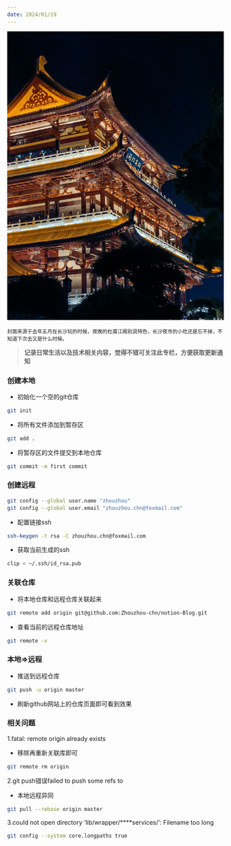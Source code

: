 ```yaml
---
date: 2024/01/19
---
```


<img src="https://raw.githubusercontent.com/JasonChou0v0/weekly-tw93/main/public/assets/202401200010083.JPEG" width="800" />

<small>封面来源于去年五月在长沙玩的时候，夜晚的杜甫江阁别具特色，长沙夜市的小吃还是忘不掉，不知道下次去又是什么时候。</small>

> **记录日常生活以及技术相关内容，觉得不错可关注此专栏，方便获取更新通知**


### **创建本地**

- 初始化一个空的git仓库

```bash
git init
```

- 将所有文件添加到暂存区

```bash
git add .
```

- 将暂存区的文件提交到本地仓库

```bash
git commit -m first commit
```

### **创建远程**

```bash
git config --global user.name "zhouzhou"
git config --global user.email "zhouzhou.chn@foxmail.com"
```

- 配置链接ssh

```bash
ssh-keygen -t rsa -C zhouzhou.chn@foxmail.com
```

- 获取当前生成的ssh

```bash
clip < ~/.ssh/id_rsa.pub
```

### **关联仓库**

- 将本地仓库和远程仓库关联起来

```bash
git remote add origin git@github.com:Zhouzhou-chn/notion-Blog.git
```

- 查看当前的远程仓库地址

```bash
git remote -v
```

### **本地=>远程**

- 推送到远程仓库

```bash
git push -u origin master
```

- 刷新github网站上的仓库页面即可看到效果

### **相关问题**

1.fatal: remote origin already exists

- 移除再重新关联库即可

```bash
git remote rm origin
```

2.git push错误failed to push some refs to

- 本地远程异同

```bash
git pull --rebase origin master
```

3.could not open directory ‘lib/wrapper/****services/‘: Filename too long

```bash
git config --system core.longpaths true
```
